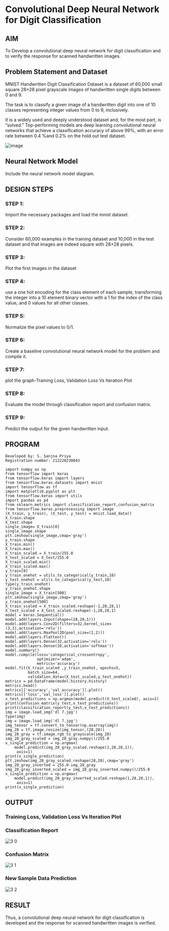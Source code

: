 # Convolutional Deep Neural Network for Digit Classification

## AIM

To Develop a convolutional deep neural network for digit classification and to verify the response for scanned handwritten images.

## Problem Statement and Dataset
MNIST Handwritten Digit Classification Dataset is a dataset of 60,000 small square 28×28 pixel grayscale images of handwritten single digits between 0 and 9.

The task is to classify a given image of a handwritten digit into one of 10 classes representing integer values from 0 to 9, inclusively.

It is a widely used and deeply understood dataset and, for the most part, is “solved.” Top-performing models are deep learning convolutional neural networks that achieve a classification accuracy of above 99%, with an error rate between 0.4 %and 0.2% on the hold out test dataset.

![image](https://user-images.githubusercontent.com/75235813/190914706-5a654e37-59c4-4115-8e76-079f569c01bc.png)


## Neural Network Model

Include the neural network model diagram.

## DESIGN STEPS

### STEP 1:
Import the necessary packages and load the mnist dataset.

### STEP 2:
Consider  60,000 examples in the training dataset and 10,000 in the test dataset and that images are indeed square with 28×28 pixels.

### STEP 3:
Plot the first images in the dataset

### STEP 4:
use a one hot encoding for the class element of each sample, transforming the integer into a 10 element binary vector with a 1 for the index of the class value, and 0 values for all other classes. 

### STEP 5:
Normalize the pixel values to 0/1.

### STEP 6:
Create a baseline convolutional neural network model for the problem and compile it.

### STEP 7:
plot the graph-Training Loss, Validation Loss Vs Iteration Plot

### STEP 8:
Evaluate the model through classification report and confusion matrix.

### STEP 9:
Predict  the output for the given handwritten input.

## PROGRAM
```
Developed by: S. Sanjna Priya
Registration number: 212220230043
```
```
import numpy as np
from tensorflow import keras
from tensorflow.keras import layers
from tensorflow.keras.datasets import mnist
import tensorflow as tf
import matplotlib.pyplot as plt
from tensorflow.keras import utils
import pandas as pd
from sklearn.metrics import classification_report,confusion_matrix
from tensorflow.keras.preprocessing import image
(X_train, y_train), (X_test, y_test) = mnist.load_data()
X_train.shape
X_test.shape
single_image= X_train[0]
single_image.shape
plt.imshow(single_image,cmap='gray')
y_train.shape
X_train.min()
X_train.max()
X_train_scaled = X_train/255.0
X_test_scaled = X_test/255.0
X_train_scaled.min()
X_train_scaled.max()
y_train[0]
y_train_onehot = utils.to_categorical(y_train,10)
y_test_onehot = utils.to_categorical(y_test,10)
type(y_train_onehot)
y_train_onehot.shape
single_image = X_train[500]
plt.imshow(single_image,cmap='gray')
y_train_onehot[500]
X_train_scaled = X_train_scaled.reshape(-1,28,28,1)
X_test_scaled = X_test_scaled.reshape(-1,28,28,1)
model = keras.Sequential()
model.add(layers.Input(shape=(28,28,1)))
model.add(layers.Conv2D(filters=32,kernel_size=(3,3),activation='relu'))
model.add(layers.MaxPool2D(pool_size=(2,2)))
model.add(layers.Flatten())
model.add(layers.Dense(32,activation='relu'))
model.add(layers.Dense(10,activation='softmax'))
model.summary()
model.compile(loss='categorical_crossentropy',
              optimizer='adam',
              metrics='accuracy')
model.fit(X_train_scaled ,y_train_onehot, epochs=5,
          batch_size=64, 
          validation_data=(X_test_scaled,y_test_onehot))
metrics = pd.DataFrame(model.history.history)
metrics.head()
metrics[['accuracy','val_accuracy']].plot()
metrics[['loss','val_loss']].plot()
x_test_predictions = np.argmax(model.predict(X_test_scaled), axis=1)
print(confusion_matrix(y_test,x_test_predictions))
print(classification_report(y_test,x_test_predictions))
img = image.load_img('dl 7.jpg')
type(img)
img = image.load_img('dl 7.jpg')
img_tensor = tf.convert_to_tensor(np.asarray(img))
img_28 = tf.image.resize(img_tensor,(28,28))
img_28_gray = tf.image.rgb_to_grayscale(img_28)
img_28_gray_scaled = img_28_gray.numpy()/255.0
x_single_prediction = np.argmax(
    model.predict(img_28_gray_scaled.reshape(1,28,28,1)),
     axis=1)
print(x_single_prediction)
plt.imshow(img_28_gray_scaled.reshape(28,28),cmap='gray')
img_28_gray_inverted = 255.0-img_28_gray
img_28_gray_inverted_scaled = img_28_gray_inverted.numpy()/255.0
x_single_prediction = np.argmax(
    model.predict(img_28_gray_inverted_scaled.reshape(1,28,28,1)),
     axis=1)
print(x_single_prediction)
```

## OUTPUT

### Training Loss, Validation Loss Vs Iteration Plot


### Classification Report

![3 0](https://user-images.githubusercontent.com/75234965/190945418-2573f3e7-6b36-46f2-ba5d-018c9fbdd24a.PNG)

### Confusion Matrix

![3 1](https://user-images.githubusercontent.com/75234965/190945553-ce843adb-fa09-449e-bb77-e8494d8cd514.PNG)

### New Sample Data Prediction

![3 2](https://user-images.githubusercontent.com/75234965/190945568-86ca55f9-9604-4b48-9e40-02097c0e8bee.PNG)

## RESULT
Thus, a convolutional deep neural network for digit classification is developed and the response for scanned handwritten images is verified.
